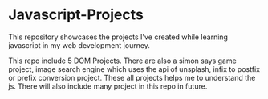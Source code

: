 # Javascript-Projects
This repository showcases the projects I've created while learning javascript in my web development journey.

This repo include 5 DOM Projects. There are also a simon says game project, image search engine which uses the api of unsplash, infix to postfix or prefix conversion project. These all projects helps me to understand the js. There will also include many project in this repo in future.